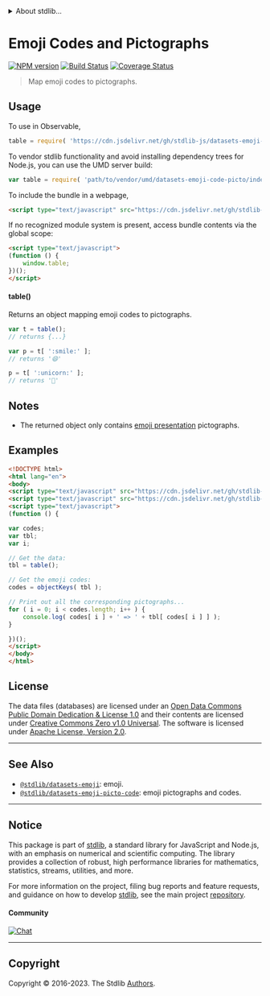 <!--

@license Apache-2.0

Copyright (c) 2019 The Stdlib Authors.

Licensed under the Apache License, Version 2.0 (the "License");
you may not use this file except in compliance with the License.
You may obtain a copy of the License at

   http://www.apache.org/licenses/LICENSE-2.0

Unless required by applicable law or agreed to in writing, software
distributed under the License is distributed on an "AS IS" BASIS,
WITHOUT WARRANTIES OR CONDITIONS OF ANY KIND, either express or implied.
See the License for the specific language governing permissions and
limitations under the License.

-->


<details>
  <summary>
    About stdlib...
  </summary>
  <p>We believe in a future in which the web is a preferred environment for numerical computation. To help realize this future, we've built stdlib. stdlib is a standard library, with an emphasis on numerical and scientific computation, written in JavaScript (and C) for execution in browsers and in Node.js.</p>
  <p>The library is fully decomposable, being architected in such a way that you can swap out and mix and match APIs and functionality to cater to your exact preferences and use cases.</p>
  <p>When you use stdlib, you can be absolutely certain that you are using the most thorough, rigorous, well-written, studied, documented, tested, measured, and high-quality code out there.</p>
  <p>To join us in bringing numerical computing to the web, get started by checking us out on <a href="https://github.com/stdlib-js/stdlib">GitHub</a>, and please consider <a href="https://opencollective.com/stdlib">financially supporting stdlib</a>. We greatly appreciate your continued support!</p>
</details>

# Emoji Codes and Pictographs

[![NPM version][npm-image]][npm-url] [![Build Status][test-image]][test-url] [![Coverage Status][coverage-image]][coverage-url] <!-- [![dependencies][dependencies-image]][dependencies-url] -->

> Map emoji codes to pictographs.



<section class="usage">

## Usage

To use in Observable,

```javascript
table = require( 'https://cdn.jsdelivr.net/gh/stdlib-js/datasets-emoji-code-picto@umd/browser.js' )
```

To vendor stdlib functionality and avoid installing dependency trees for Node.js, you can use the UMD server build:

```javascript
var table = require( 'path/to/vendor/umd/datasets-emoji-code-picto/index.js' )
```

To include the bundle in a webpage,

```html
<script type="text/javascript" src="https://cdn.jsdelivr.net/gh/stdlib-js/datasets-emoji-code-picto@umd/browser.js"></script>
```

If no recognized module system is present, access bundle contents via the global scope:

```html
<script type="text/javascript">
(function () {
    window.table;
})();
</script>
```

#### table()

Returns an object mapping emoji codes to pictographs.

```javascript
var t = table();
// returns {...}

var p = t[ ':smile:' ];
// returns '😄'

p = t[ ':unicorn:' ];
// returns '🦄'
```

</section>

<!-- /.usage -->

<section class="notes">

## Notes

-   The returned object only contains [emoji presentation][@stdlib/datasets/emoji] pictographs.

</section>

<!-- /.notes -->

<section class="examples">

## Examples

<!-- eslint no-undef: "error" -->

```html
<!DOCTYPE html>
<html lang="en">
<body>
<script type="text/javascript" src="https://cdn.jsdelivr.net/gh/stdlib-js/utils-keys@umd/browser.js"></script>
<script type="text/javascript" src="https://cdn.jsdelivr.net/gh/stdlib-js/datasets-emoji-code-picto@umd/browser.js"></script>
<script type="text/javascript">
(function () {

var codes;
var tbl;
var i;

// Get the data:
tbl = table();

// Get the emoji codes:
codes = objectKeys( tbl );

// Print out all the corresponding pictographs...
for ( i = 0; i < codes.length; i++ ) {
    console.log( codes[ i ] + ' => ' + tbl[ codes[ i ] ] );
}

})();
</script>
</body>
</html>
```

</section>

<!-- /.examples -->



<!-- <license> -->

## License

The data files (databases) are licensed under an [Open Data Commons Public Domain Dedication & License 1.0][pddl-1.0] and their contents are licensed under [Creative Commons Zero v1.0 Universal][cc0]. The software is licensed under [Apache License, Version 2.0][apache-license].

<!-- </license> -->

<!-- Section for related `stdlib` packages. Do not manually edit this section, as it is automatically populated. -->

<section class="related">

* * *

## See Also

-   <span class="package-name">[`@stdlib/datasets-emoji`][@stdlib/datasets/emoji]</span><span class="delimiter">: </span><span class="description">emoji.</span>
-   <span class="package-name">[`@stdlib/datasets-emoji-picto-code`][@stdlib/datasets/emoji-picto-code]</span><span class="delimiter">: </span><span class="description">emoji pictographs and codes.</span>

</section>

<!-- /.related -->

<!-- Section for all links. Make sure to keep an empty line after the `section` element and another before the `/section` close. -->


<section class="main-repo" >

* * *

## Notice

This package is part of [stdlib][stdlib], a standard library for JavaScript and Node.js, with an emphasis on numerical and scientific computing. The library provides a collection of robust, high performance libraries for mathematics, statistics, streams, utilities, and more.

For more information on the project, filing bug reports and feature requests, and guidance on how to develop [stdlib][stdlib], see the main project [repository][stdlib].

#### Community

[![Chat][chat-image]][chat-url]

---

## Copyright

Copyright &copy; 2016-2023. The Stdlib [Authors][stdlib-authors].

</section>

<!-- /.stdlib -->

<!-- Section for all links. Make sure to keep an empty line after the `section` element and another before the `/section` close. -->

<section class="links">

[npm-image]: http://img.shields.io/npm/v/@stdlib/datasets-emoji-code-picto.svg
[npm-url]: https://npmjs.org/package/@stdlib/datasets-emoji-code-picto

[test-image]: https://github.com/stdlib-js/datasets-emoji-code-picto/actions/workflows/test.yml/badge.svg?branch=main
[test-url]: https://github.com/stdlib-js/datasets-emoji-code-picto/actions/workflows/test.yml?query=branch:main

[coverage-image]: https://img.shields.io/codecov/c/github/stdlib-js/datasets-emoji-code-picto/main.svg
[coverage-url]: https://codecov.io/github/stdlib-js/datasets-emoji-code-picto?branch=main

<!--

[dependencies-image]: https://img.shields.io/david/stdlib-js/datasets-emoji-code-picto.svg
[dependencies-url]: https://david-dm.org/stdlib-js/datasets-emoji-code-picto/main

-->

[chat-image]: https://img.shields.io/gitter/room/stdlib-js/stdlib.svg
[chat-url]: https://app.gitter.im/#/room/#stdlib-js_stdlib:gitter.im

[stdlib]: https://github.com/stdlib-js/stdlib

[stdlib-authors]: https://github.com/stdlib-js/stdlib/graphs/contributors

[cli-section]: https://github.com/stdlib-js/datasets-emoji-code-picto#cli
[cli-url]: https://github.com/stdlib-js/datasets-emoji-code-picto/tree/cli
[@stdlib/datasets-emoji-code-picto]: https://github.com/stdlib-js/datasets-emoji-code-picto/tree/main

[umd]: https://github.com/umdjs/umd
[es-module]: https://developer.mozilla.org/en-US/docs/Web/JavaScript/Guide/Modules

[deno-url]: https://github.com/stdlib-js/datasets-emoji-code-picto/tree/deno
[umd-url]: https://github.com/stdlib-js/datasets-emoji-code-picto/tree/umd
[esm-url]: https://github.com/stdlib-js/datasets-emoji-code-picto/tree/esm
[branches-url]: https://github.com/stdlib-js/datasets-emoji-code-picto/blob/main/branches.md

[pddl-1.0]: http://opendatacommons.org/licenses/pddl/1.0/

[cc0]: https://creativecommons.org/publicdomain/zero/1.0

[apache-license]: https://www.apache.org/licenses/LICENSE-2.0

[csv]: https://tools.ietf.org/html/rfc4180

<!-- <related-links> -->

[@stdlib/datasets/emoji]: https://github.com/stdlib-js/datasets-emoji/tree/umd

[@stdlib/datasets/emoji-picto-code]: https://github.com/stdlib-js/datasets-emoji-picto-code/tree/umd

<!-- </related-links> -->

</section>

<!-- /.links -->
